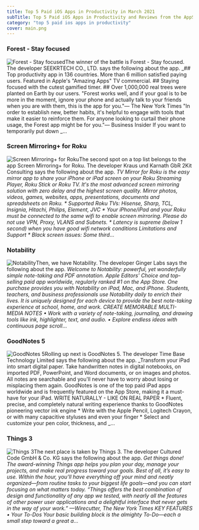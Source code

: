 ```yaml
---
title: Top 5 Paid iOS Apps in Productivity in March 2021
subTitle: Top 5 Paid iOS Apps in Productivity and Reviews from the AppStore in March 2021.
category: "top 5 paid ios apps in productivity"
cover: main.png
---
```


### Forest - Stay focused

![Forest - Stay focused](https://is5-ssl.mzstatic.com/image/thumb/Purple124/v4/bc/d4/8f/bcd48f91-08fb-acf4-bb56-6008b4625aa5/AppIcon-0-0-1x_U007emarketing-0-0-0-7-0-0-sRGB-0-0-0-GLES2_U002c0-512MB-85-220-0-0.png/100x100bb.png)The winner of the battle is Forest - Stay focused. The developer SEEKRTECH CO., LTD. says the following about the app. _## Top productivity app in 136 countries. More than 6 million satisfied paying users. Featured in Apple's "Amazing Apps" TV commercial. ## Staying focused with the cutest gamified timer.  ## Over 1,000,000 real trees were planted on Earth by our users.    "Forest works well, and if your goal is to be more in the moment, ignore your phone and actually talk to your friends when you are with them, this is the app for you."— The New York Times   "In order to establish new, better habits, it's helpful to engage with tools that make it easier to reinforce them. For anyone looking to curtail their phone usage, the Forest app might be for you."— Business Insider  If you want to temporarily put down _...

### Screen Mirroring+ for Roku

![Screen Mirroring+ for Roku](https://is5-ssl.mzstatic.com/image/thumb/Purple114/v4/c7/e8/a7/c7e8a72c-ffc8-814f-c0aa-a620f23fb63a/AppIcon-0-0-1x_U007emarketing-0-0-0-6-0-0-sRGB-0-0-0-GLES2_U002c0-512MB-85-220-0-0.png/100x100bb.png)The second spot on a top list belongs to the app Screen Mirroring+ for Roku. The developer Kraus und Karnath GbR 2Kit Consulting says the following about the app. _TV Mirror for Roku is the easy mirror app to share your iPhone or iPad screen on your Roku Streaming Player, Roku Stick or Roku TV. It's the most advanced screen mirroring solution with zero delay and the highest screen quality.  Mirror photos, videos, games, websites, apps, presentations, documents and spreadsheets on Roku.  * Supported Roku TVs: Hisense, Sharp, TCL, Insignia, Hitachi, Philips, Element, JVC  * Your iPhone/iPad and your Roku must be connected to the same wifi to enable screen mirroring. Please do not use VPN, Proxy, VLANS and Subnets.  * Latency is supreme (below 1 second) when you have good wifi network conditions   Limitations and Support  * Black screen issues: Some third_...

### Notability

![Notability](https://is5-ssl.mzstatic.com/image/thumb/Purple114/v4/d5/c2/fa/d5c2fa6a-c1ce-dcf0-7017-2a21064349e3/AppIcon-1x_U007emarketing-0-7-0-sRGB-85-220.png/100x100bb.png)Then, we have Notability. The developer Ginger Labs says the following about the app. _Welcome to Notability: powerful, yet wonderfully simple note-taking and PDF annotation.  Apple Editors' Choice and top-selling paid app worldwide, regularly ranked #1 on the App Store. One purchase provides you with Notability on iPad, Mac, and iPhone.  Students, teachers, and business professionals use Notability daily to enrich their lives. It is uniquely designed for each device to provide the best note-taking experience at school, home, and work.   CREATE MEMORABLE MULTI-MEDIA NOTES  • Work with a variety of note-taking, journaling, and drawing tools like ink, highlighter, text, and audio.   • Explore endless ideas with continuous page scroll_...

### GoodNotes 5

![GoodNotes 5](https://is2-ssl.mzstatic.com/image/thumb/Purple124/v4/a7/eb/13/a7eb1355-f130-43e0-d042-0c0f5ff2e333/AppIcon-0-0-1x_U007emarketing-0-0-0-7-0-0-sRGB-0-0-0-GLES2_U002c0-512MB-85-220-0-0.png/100x100bb.png)Rolling up next is GoodNotes 5. The developer Time Base Technology Limited says the following about the app. _Transform your iPad into smart digital paper. Take handwritten notes in digital notebooks, on imported PDF, PowerPoint, and Word documents, or on images and photos. All notes are searchable and you'll never have to worry about losing or misplacing them again. GoodNotes is one of the top paid iPad apps worldwide and is frequently featured on the App Store, making it a must-have for your iPad.   WRITE NATURALLY - LIKE ON REAL PAPER * Fluent, precise, and completely natural writing experience thanks to GoodNotes pioneering vector ink engine * Write with the Apple Pencil, Logitech Crayon, or with many capacitive styluses and even your finger * Select and customize your pen color, thickness, and _...

### Things 3

![Things 3](https://is3-ssl.mzstatic.com/image/thumb/Purple114/v4/ca/6f/f2/ca6ff2f9-3458-c0ae-b6bd-979b9c96a7b1/AppIcon-0-0-1x_U007emarketing-0-0-0-7-0-0-sRGB-0-0-0-GLES2_U002c0-512MB-85-220-0-0.png/100x100bb.png)The next place is taken by Things 3. The developer Cultured Code GmbH & Co. KG says the following about the app. _Get things done! The award-winning Things app helps you plan your day, manage your projects, and make real progress toward your goals.  Best of all, it’s easy to use. Within the hour, you’ll have everything off your mind and neatly organized—from routine tasks to your biggest life goals—and you can start focusing on what matters today.  “Things offers the best combination of design and functionality of any app we tested, with nearly all the features of other power user applications and a delightful interface that never gets in the way of your work.” —Wirecutter, The New York Times   KEY FEATURES  • Your To-Dos Your basic building block is the almighty To-Do—each a small step toward a great a_...

